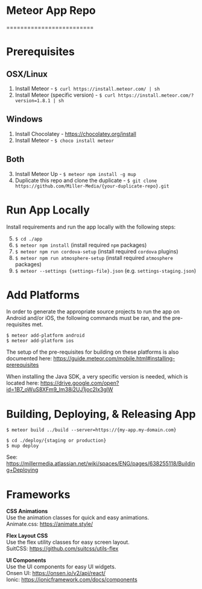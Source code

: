 # Meteor App Repo
=========================

Prerequisites
==========

## OSX/Linux
1. Install Meteor - `$ curl https://install.meteor.com/ | sh`
2. Install Meteor (specific version) - `$ curl https://install.meteor.com/?version=1.8.1 | sh`

## Windows 
1. Install Chocolatey - https://chocolatey.org/install
2. Install Meteor - `$ choco install meteor`  

## Both

3. Install Meteor Up - `$ meteor npm install -g mup`  
4. Duplicate this repo and clone the duplicate - `$ git clone https://github.com/Miller-Media/{your-duplicate-repo}.git`

Run App Locally
==========

Install requirements and run the app locally with the following steps:

5. `$ cd ./app`  
6. `$ meteor npm install` (install required `npm` packages)
7. `$ meteor npm run cordova-setup` (install required `cordova` plugins)
8. `$ meteor npm run atmosphere-setup` (install required `atmosphere` packages)
9. `$ meteor --settings {settings-file}.json` (e.g. `settings-staging.json`)

Add Platforms
==========

In order to generate the appropriate source projects to run the app on Android and/or iOS, the following commands must be ran, and the pre-requisites met.

`$ meteor add-platform android`   
`$ meteor add-platform ios`

The setup of the pre-requisites for building on these platforms is also documented here: https://guide.meteor.com/mobile.html#installing-prerequisites

When installing the Java SDK, a very specific version is needed, which is located here:
https://drive.google.com/open?id=1B7_oWuS8XFm9_lm38i2UJ1joc2Ix3glW

Building, Deploying, & Releasing App
==========

```
$ meteor build ../build --server=https://{my-app.my-domain.com}
```

```
$ cd ./deploy/{staging or production}
$ mup deploy
```

See: https://millermedia.atlassian.net/wiki/spaces/ENG/pages/638255118/Building+Deploying

Frameworks
==========

**CSS Animations**  
Use the animation classes for quick and easy animations.  
Animate.css: https://animate.style/

**Flex Layout CSS**  
Use the flex utility classes for easy screen layout.  
SuitCSS: https://github.com/suitcss/utils-flex

**UI Components**  
Use the UI components for easy UI widgets.  
Onsen UI: https://onsen.io/v2/api/react/  
Ionic: https://ionicframework.com/docs/components  
